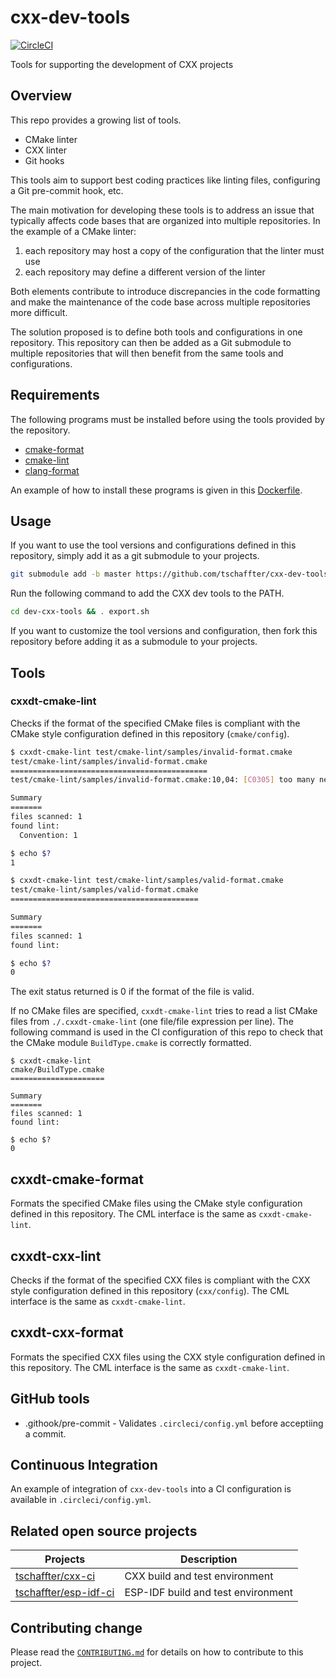 # cxx-dev-tools

[![CircleCI](https://circleci.com/gh/tschaffter/cxx-dev-tools.svg?style=shield)](https://circleci.com/gh/tschaffter/cxx-dev-tools)

Tools for supporting the development of CXX projects

## Overview

This repo provides a growing list of tools.

- CMake linter
- CXX linter
- Git hooks

This tools aim to support best coding practices like linting files, configuring
a Git pre-commit hook, etc.

The main motivation for developing these tools is to address an issue that
typically affects code bases that are organized into multiple repositories. In
the example of a CMake linter:

1. each repository may host a copy of the configuration that the linter must use
2. each repository may define a different version of the linter

Both elements contribute to introduce discrepancies in the code formatting and
make the maintenance of the code base across multiple repositories more
difficult.

The solution proposed is to define both tools and configurations in
one repository. This repository can then be added as a Git submodule to
multiple repositories that will then benefit from the same tools and
configurations.

## Requirements

The following programs must be installed before using the tools provided by the
repository.

- [cmake-format](https://github.com/cheshirekow/cmake_format)
- [cmake-lint](https://github.com/cheshirekow/cmake_format)
- [clang-format](https://github.com/llvm-mirror/clang/tree/master/tools/clang-format)

An example of how to install these programs is given in this [Dockerfile](https://github.com/tschaffter/cxx-ci.git).

## Usage

If you want to use the tool versions and configurations defined in this
repository, simply add it as a git submodule to your projects.

```bash
git submodule add -b master https://github.com/tschaffter/cxx-dev-tools.git cxx-dev-tools
```

Run the following command to add the CXX dev tools to the PATH.

```bash
cd dev-cxx-tools && . export.sh
```

If you want to customize the tool versions and configuration, then fork this
repository before adding it as a submodule to your projects.

## Tools

### cxxdt-cmake-lint

Checks if the format of the specified CMake files is compliant with the CMake
style configuration defined in this repository (`cmake/config`).

```bash
$ cxxdt-cmake-lint test/cmake-lint/samples/invalid-format.cmake
test/cmake-lint/samples/invalid-format.cmake
============================================
test/cmake-lint/samples/invalid-format.cmake:10,04: [C0305] too many newlines between statements

Summary
=======
files scanned: 1
found lint:
  Convention: 1

$ echo $?
1

$ cxxdt-cmake-lint test/cmake-lint/samples/valid-format.cmake
test/cmake-lint/samples/valid-format.cmake
==========================================

Summary
=======
files scanned: 1
found lint:

$ echo $?
0
```

The exit status returned is 0 if the format of the file is valid.

If no CMake files are specified, `cxxdt-cmake-lint` tries to read a list CMake
files from `./.cxxdt-cmake-lint` (one file/file expression per line). The
following command is used in the CI configuration of this repo to check that the
CMake module `BuildType.cmake` is correctly formatted.

```
$ cxxdt-cmake-lint
cmake/BuildType.cmake
=====================

Summary
=======
files scanned: 1
found lint:

$ echo $?
0
```

## cxxdt-cmake-format

Formats the specified CMake files using the CMake style configuration defined
in this repository. The CML interface is the same as `cxxdt-cmake-lint`.

## cxxdt-cxx-lint

Checks if the format of the specified CXX files is compliant with the CXX
style configuration defined in this repository (`cxx/config`).
The CML interface is the same as `cxxdt-cmake-lint`.

## cxxdt-cxx-format

Formats the specified CXX files using the CXX style configuration defined
in this repository. The CML interface is the same as `cxxdt-cmake-lint`.

## GitHub tools

- .githook/pre-commit - Validates `.circleci/config.yml`
before acceptiing a commit.

## Continuous Integration

An example of integration of `cxx-dev-tools` into a CI configuration is
available in `.circleci/config.yml`.

## Related open source projects

Projects | Description
----------|--------------|
[tschaffter/cxx-ci](https://github.com/tschaffter/cxx-ci.git) | CXX build and test environment
[tschaffter/esp-idf-ci](https://github.com/tschaffter/esp-idf-ci.git) | ESP-IDF build and test environment

## Contributing change

Please read the [`CONTRIBUTING.md`](CONTRIBUTING.md) for details on how to contribute to this project.